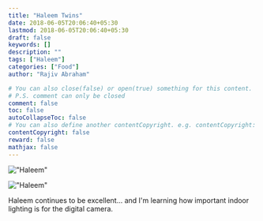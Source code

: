 ```yaml
---
title: "Haleem Twins"
date: 2018-06-05T20:06:40+05:30
lastmod: 2018-06-05T20:06:40+05:30
draft: false
keywords: []
description: ""
tags: ["Haleem"]
categories: ["Food"]
author: "Rajiv Abraham"

# You can also close(false) or open(true) something for this content.
# P.S. comment can only be closed
comment: false
toc: false
autoCollapseToc: false
# You can also define another contentCopyright. e.g. contentCopyright: "This is another copyright."
contentCopyright: false
reward: false
mathjax: false
---
```


!["Haleem"](/images/IMG_20180605_184539.jpg "Haleem")

!["Haleem"](/images/IMG_20180605_184835.jpg "Haleem")

Haleem continues to be excellent... and I'm learning how important indoor lighting is for the digital camera.